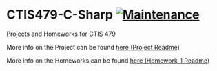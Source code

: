 # CTIS479-C-Sharp [![Maintenance](https://img.shields.io/badge/Repo_Status-Active-Green.svg)](https://shields.io/)

Projects and Homeworks for CTIS 479

More info on the Project can be found [here (Project Readme)](https://github.com/omerwwazap/CTIS479-C-Sharp/tree/main/Project)

More info on the Homeworks can be found [here (Homework-1 Readme)](https://github.com/omerwwazap/CTIS479-C-Sharp/tree/main/Homework)
